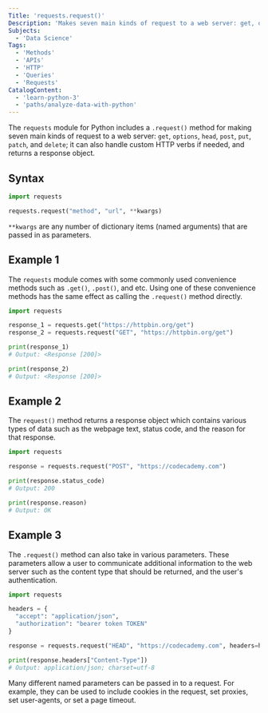 ```yaml
---
Title: 'requests.request()'
Description: 'Makes seven main kinds of request to a web server: get, options, head, post, put, patch, and delete; it can also handle custom HTTP verbs if needed, and returns a response object.'
Subjects:
  - 'Data Science'
Tags:
  - 'Methods'
  - 'APIs'
  - 'HTTP'
  - 'Queries'
  - 'Requests'
CatalogContent:
  - 'learn-python-3'
  - 'paths/analyze-data-with-python'
---
```


The `requests` module for Python includes a `.request()` method for making seven main kinds of request to a web server: `get`, `options`, `head`, `post`, `put`, `patch`, and `delete`; it can also handle custom HTTP verbs if needed, and returns a response object.

## Syntax

```python
import requests

requests.request("method", "url", **kwargs)
```

`**kwargs` are any number of dictionary items (named arguments) that are passed in as parameters.

## Example 1

The `requests` module comes with some commonly used convenience methods such as `.get()`, `.post()`, and etc. Using one of these convenience methods has the same effect as calling the `.request()` method directly.

```python
import requests

response_1 = requests.get("https://httpbin.org/get")
response_2 = requests.request("GET", "https://httpbin.org/get")

print(response_1)
# Output: <Response [200]>

print(response_2)
# Output: <Response [200]>
```

## Example 2

The `request()` method returns a response object which contains various types of data such as the webpage text, status code, and the reason for that response.

```python
import requests

response = requests.request("POST", "https://codecademy.com")

print(response.status_code)
# Output: 200

print(response.reason)
# Output: OK
```

## Example 3

The `.request()` method can also take in various parameters. These parameters allow a user to communicate additional information to the web server such as the content type that should be returned, and the user's authentication.

```python
import requests

headers = {
  "accept": "application/json",
  "authorization": "bearer token TOKEN"
}

response = requests.request("HEAD", "https://codecademy.com", headers=headers)

print(response.headers["Content-Type"])
# Output: application/json; charset=utf-8
```

Many different named parameters can be passed in to a request. For example, they can be used to include cookies in the request, set proxies, set user-agents, or set a page timeout.
